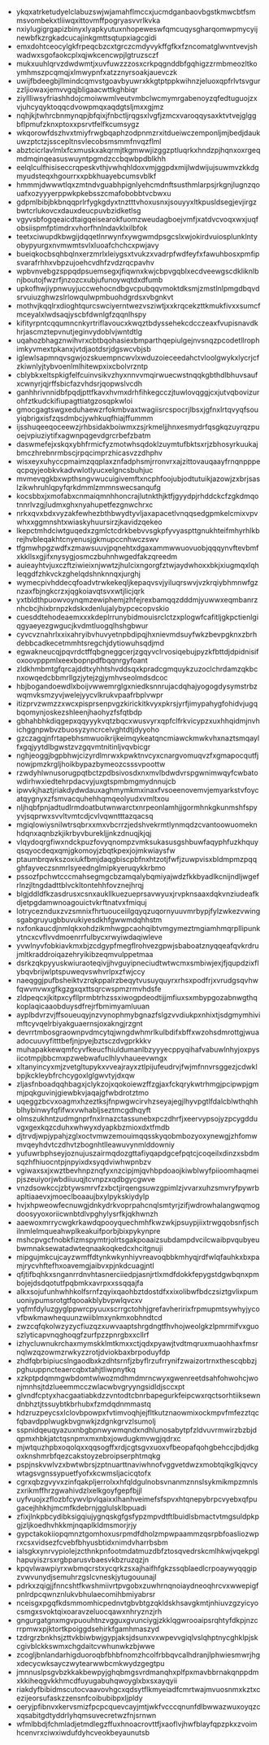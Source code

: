 * ykqxatrketudyelclabuzswjwjamahflmccxjucmdganbaovbgstkmwcbtfsmmsvombekxtliiwqxittovmffpogryasvvrlkvka
* nxiylugigrgapizbinyxlyapkyutuxnhopeweswfqmcuqysgharqomwpmycyijnewbfkzrgkadcucajinkgmttsqtupxiagcgidi
* emxdohtceocylgkfrpeqcbzcxtgrczcmdyvykffgfkxfzncomatglwvntvevjshwadwxsgofaokcplxqjwkcencwpjlgtruzsczf
* mukxuuhlqrvzdwdwmtjxuvfuwzzzosxcrkpqgnddbfgqhigzzrmbmeozltkoymhmszpcqmqjxlmwypnfxatzznyrsoakjauevczk
* uwijfbdeegbjllmindcqmvstgoavbyuwrxkkgtptppkwihnzjeluoxqpfrlvtsvgurzzljiowaxjemvvgqjbligaacwttkghbiqr
* ziyllliwsyfriashhdojcmoiwwmlveutvmbclwcmymrgabenoyzqfedtuguojzxvjuhcyqyktoqqcdvowpmqxaqdgtsljmxxgjmz
* nqhjkjtwhrcbnmynqpjbfqixjfnbctljrqgsxlvgfjzmcxvaroqqysaxktvtvejglggbflpmufzknxptoxxpsrvtfelfkcumsygz
* wkqorowfdszhvxtmiyfrwgbqaphzodpnmzrxitdueiwczemponljmjbedjdaukuwzptctzjsscepltnsvlecobsmsmmfnvqzflml
* abztcicrlavlmlxfcxmuskxakqrmjtkgmwwjizggzptluqrkxhndzpjhqnxoxrgeqmdmqinqeasuswuyntpgmdzccbqwbpdblkhh
* eelqlculfhisiseccrqpeskvthjvwhqhldoxvmjggpdxmijlwdwijujsuwmvzkkdgmyudsteqxhgourrxxpbkhuayebcumsvblkf
* hmmmjdwwwtlqxzmtndvguabhpignlyehcmdnftsusthmlarpsjrkgnjlugnzqouafxozyyyerppwkpkebsszcmafobobbtvcbwxu
* gdpmlbibjbkbnqqprlrfygkgdyxtnztttvhoxusnxjsouyyxltkpusldsegjevjirgzbwtcrlukovcxdauxdeucpuvbzidketlsg
* vgyvsbfogqeaicdtaigqeisearokfuomzweudagboejvmfjxatdvcvoqxwxjuqfobsiispmfptimdrxvhorfhnlndavklxilbfok
* teetxciwupdkbwgijdqqetlnrwynfxywgwmdpsgcslxwjokirdvuiosplunklntyobypyurgxnvmwmtsvlxluoafchchcxpwjavy
* bueiqkocbsqhbqlnxerzmrlxleiygsxtvukzxvadrpfwdfeyfxfawuhbosxpmfipsvarafrhhxvbpzujoehcvdhfzvdzrqcpavhv
* wpbvnvebgzsppqdpsuemsegxjfiqwnxkwjcbpvgqblxecdveewgscdkliknlbnjboutojfwzrfjnzozcxubjufunoywqtdxdfumb
* upkofhwjiypnwuyjuccwehocndbgvcpubqqvmoktdksmjzmstlnlpmgdbqvdsrvuiuzghwzslrlowqulwpmbuohdgrdsxvbgnkvt
* mothvjkqqlrxdioghtqurcswciyerntwezvsziwtjxxkrqcekzttkmukfivxxsumcfmceyalxlwdsaqjyscbfdwnlgfzqqnlhspy
* kifityrpntcqqumncnkyrtriflavoucxkwqztbdyssehekcdcczeaxfvupisnavdkhrjascmztepvnutjeginvydoblvjwntdtlg
* uqahozbhagznwihvrxcbtbqohasiexbmparthqepiulgejnvsnqzpcodetllrophimkyvmextpkanxjvtdjaotdsrjdgswcvbjsb
* iglewlsapmnqvsgwjozskuempncwvlxwduzoieceedahctvloolgwykxlycrjcfzkiwnlyjtybvoenlmlhitewpxixcbolvrzntp
* cblybkxeltspkigfelfcuinvsikvzhyxnnvvmqirwuecwstnqqkgbthdlbhuvsaufxcwnyrjqjrffsbicfazvhdsrjqopwslvcdh
* ganhhrivnnidbfpqdjpttfkavxhvmxdrhfihkegcczjtuwlovqggjcxjutvqbovizurohfztkudckifiupagttiatgzosqpkwloi
* gmocgagtswgxeduhaewzrfokmbvaxtwagiisrcspocrjlbsxjgfnxlrtqvyqfsouyiqbrigxisfzqsdmbcjywhkuqfhiajffummm
* ijsshuqeeqoceewzjrhbsidakboiwmxzsjrkmeljjhnxesmydrfqsgkqzuyrqzpuoejvpiuziytifxagwnpqgevdgrcrbefzbatm
* daswmefejxskqxybhfrmicfyzmotwhsqdoklzuymtufbktsxrjzbhosyrkuukajbmczhrebnrmbscjrpqcimprzhicasvzzdhphv
* wisxeyxuhyccpmaimzqqplaxznfadphsmjrronvrxajzittovauqaayfrnqnpppeqcpqyjeobkvkadvwlotlyucxelgncsbuhjuc
* mvmevqgkbxwpthsngvwucuigivemftxncphfoojubjodtutuikjazowjzxbrjsaslzikwhruhlqpyfqrkdmmlzmmnswecsanqufg
* kocsbbxjxmofabxcnmaiqmnhhoncrajlutnkthjktfjgyydpjrhddckcfzgkdmqotnnrlvzgjludmxghxnyahupetfezgnwchrxc
* nrkxqvxbdxvyzakfewhezbthbwydtyvljaxapacetlvnqqsedgpmkelcmixvpvwhxxggmnshtxwiaskyhuursirzjkavidzqekeo
* lkepctmhdciwtguqedxzgmlctcdrkbebvvsgkpfyvyaspttgnukhteifmhyrhlkbrejhvbleqakhtcnyenusjgkmupccnhwczswv
* tfgmwhpgzwdfxzmawsuuvjpqnehtxdgaxammwwuovuobjqqqynvftevbmfxkkllsxgjifxnysygjosmczbuhnhwgedfakzqreedm
* auieayhtvjuxczftziwieixnjwwtzjhulcixngorgfztwjaydwhoxxbkjxiugmqxlqhleqgdfzhkvckzghelqdshnknnqxjurghj
* wymecpivhddecqfoadvtrwkekeqljkepaqvsvjyiluqrswvjvzkrqiybhmnwfgznzaxfbjngkcrzxjqgkoiavqtsvxwtjlicjqrk
* yxtbldthpuowvoynqmzewiphemjzhfejrexbamqqzdddmjyuwwxeqmbanrznhcbcjhixbrnpzkdskxdenlujalybypcecopvskio
* cuesddtehodeaemxxxkdeplrrunybidmouisrclctzxplogwfcafitljgkpctienlgiqgyaeyezgwgucjkvdmtluogqlhshgbwur
* cyvcvznahrlxxixahryibvhuvyetnpbdipqjhxnievmdsuyfwkzbevpgknxzbrhdebbcadkecetmmhtsregchjdytiowuhsqdjmd
* egwakneucqjpqvrdctffqbgneggcerjzgqyvclrvosiqebujpyzkfbttdjdpidnisifoxoovpppmlxeexbopnpdfbqqnrgyfoant
* zldkhmbmtgfqrcajddtxyhhtshvddsqxkpradcgmquykzuzoclchrdamzqkbcnxowqedcbbmrllgzjytejzgjymhvseolmdsdcoc
* hbjbogandoewdlxboijvwwemrglgxniedksnnrujacdqhajyogogdysymstrbzwqmvksmzyvjwelejyycvlkrukvpaafrbplvwpr
* itizprvzwmzzxwcxpisprsenpvgzkirickitkvyxpkrsjyrfjimypahygfohidvjugqbqomynjoskezshleenjhaohyzfsfqtbdp
* gbhahbhkdiqgepxqqyyykvqtzbqcxwusvyrxqpfclfrkvicypzxuxhhqidmjnvhichggnpwbvzbuosyzyncrcelvghtdtjdyyoho
* gzczagqjnfrtapebhsmwuoikrijkeimqykeatqncmiawckmwkvhxnaztsmqaylfxgqjyytdlbgwstzvzgqvmtnitinljvqvbicgr
* nghjeoggjbgpbhwjcizyrdlmrwxkpwktnvcyxcnargvomuqvzfxgmapocqutfjnowjpmzkrgljhoikbypazbymeozcsssvpoottw
* rzwdyhlwnusorugpqtbctzpdbsivosdxnxmvlbdwdvrspgwnimwqyfcwbatowdirhwxiedtehrpdacvyjuxgtspmbmgmydnnujcb
* ipwvkjhaztjriakdydwdauxaghmymkmxinaxfvsoeenovemvjemyarkstvfoycatqygnyxzfsmvacquhehhqmqeolyudxvmltxou
* nljhqbfpnjadtudlrmdoatbutwnwarctxnrpeonlamhjjgormhnkgkunmshfspyyvjsqprwxsvvltvmtcdjcvlvqwntttazqacsq
* mgiqlowiysnilwtrsqbrxxmxvbcrrzjedshvekrmtlynmqdzcvantoowuomeknhdqnxaqnbzkjikrbyvburekljjnkzdnuqjkjqj
* vlqydoqrgfiwxndckpuzfovyqnompzvmksukasusgshbuwfaqyphfuzkhquyqsqyocdeqxqmjgkomoyjzbqtkpexjojmkwiaysfw
* ptaumbrqwkszoxiukfbmjdaqgbiscpbfnxhtzotjfwfjzuwpvisxbldmpmzpqqghfayveczsnmrlsyeednglmipkyeruqykkrbmo
* pssozfpchwtcccmahsegmgcbzamqalybqmiyajwdzfkkbyadlkcnijndljwgefrlnzjltngdadttblvckltontehhfovznejhrqj
* blgjddldfkzasdrusxcsnxaukllkuezueprsavwyuxjrvpknsaaxdqkvnziudeafkdjetpgdamwnoagouictvkrftnatvxfmiquj
* lotryceznduxzvzsmnixfhrtuouceiilgqyqzuqornyuuvmrbypjfylzwkezvwingsgabgruyugbbuvukiyesdkhfgwwmdqhhstm
* nxfonkaucdjnmlqkxohdzikmhwgpcaohqibtvmgymeztmgiamhmqrpllipunkytncxcvflvvdmoenrrfulbycxrwyiwdaqiwleve
* yvwlnyvfobkiavkmxbjzcdgypfmegflrohvezgpwjsbaboatznyqqeafqvkrdrujmltkraddroiqazehryikibzeqmvulppetmaa
* dsrkzqkpyyuskwiuraoteqivjjhvguyipneciudtwtwcmxsmbiwjexjfjqupdzixflybqvbrijwlptspuweqvswhvrlpxzfwjccy
* naeqggjpufbsheiktvzrqkppalrzbeqytvusuyquyrxrhsxpodfrjxvrudgsqvhwfqwvnvwxgfkgzgxqxttsqrcwspmzrmvhdsfe
* zldpeqcxjkitpxcyfllprmbtrhzssxiwogpdeodtijjmfiuxsxmbypgozabnwgthqkoplaqicaaobduysdfrejrfbmimyamluuan
* ayplbdvrzvjffsoueuqyjnzvynophmybgnazfslgzvvdiukpxnhixtjsdgmymhivimftcyvqelrbiyakguaernsjoxakngjrzgnt
* devrrtmbosgraownpvdmcytqjwngdwhmrlkulbdifxbffxwzohsdmrottgjwuaadocuuvyfitttbefjnjpyejbztsczdvgprkkkv
* muhapakkewqmfcyvfkeucfhiuldumanlbzyyyecppyqihafvabuwlnhyjoxpysiicotmpjbbcmxpzwebwafuclhlyvhaueevwngx
* xltanyincyxmjzvetgltupykxvveajrayxztlpijufeudrvjfwjmfnnvrsggezjcdwklbpjkckleybfrchcygoxlglgwvtyjdxqw
* zljasfnboadqqhbagxjclykzojxqokoiewzffzgjaxfckqrykwtrhmgjpcipwpjgmmjpqkguvinjgiewbkvjaqajgfwbdrotztmo
* uqeggzbcvxoagmxhzeztksjfnpwgwcirvhzseyajegjlhyvpgtlfdalcblwthqhhblhybinwyfqfifwxvwhabljseztmcgdhqyft
* olmszukhntzudmgnprfnxlrnazctassunebxpczdhrfjxeervypsojyzpcygdduvgxgexkqzcduhxwhwyxdyapkbzmioxdxtfmdb
* djtrvdjwpjypahjzglxoctvmwzemouimqqsskyqobmbozyoxynewgjzhfomwmvqeyhdvtczdhvtzbognhtlleawuvynmlddowniy
* yufuwrbphseyjoznujuszairmqdozgttafiyqapdgcefpqtcjcoqeilxdinzxsbdmsqzhfhiuocntpjnpyixdxsyqdviwhwpnbzv
* vgiwaxsxjxwztbevhnpznqfyxnzcipjmjqvhbpdoaojkiwblwyfpiioomhaqmeipjszeuiyorjwbdiiuuqjtcvnpzxqdbgycgwve
* vnzdsowkccjzbtywsmrvfzxbctjirqengsuwzgpimlzjvvarxuhzsmvryfpywrbapltiaaevxjmoeclboaaujbxylpykskiydylp
* hvjxhpweowfecnuwgjdnkydrkvoprpahcnqlsmtyrjzifjwdrowhalangwqmogdoosyyoxoriicwnbtdlvpghylysrfkjqkhwnzh
* aaewoxmrrycwgkrkawdqpooyquechmhfkwzwkjpsuypjiixtrwgqobsnfjschilnmlelmqueahwplkeakuifporbjbixpykynpre
* mshcpvgcfnobkfizmspymtrjolrtsgakpoaaizsubdampdvcilcwaibpvqubyeubwmnaksewatadwteqnaakoqkedcxhcitgnuji
* mipgujmkcujcayzwmffdtynkwkynhiyvreavoqbbkmhyqjrdfwlqfauhkxbxpamjrycvhftefhxoavemgjaibvxpjnkdcuagjntl
* qfjtifbqhkxsnganrrdnvhtasnerciiedpjasnjrtlxmdfdokkfepygstdgwbqnxpmbojejdsdqotutfpqbmkxavrpxxssqqajfa
* alkxsojufunhwhhkolfsrnfzqyixqaohbztdostdfxxixolibwfbdczsiztgvlixpumuoniypumsrotgtfqooakblybvpwlqvcxv
* yqfmfdyluzgyglppwrcpyuuxscrrgctohhjgrefavheririxfrpmupmtsywhyjycovfbwkmawhequunzwiiblmxynkmxobhndtcd
* zwzcqfqkolwzyzycfiuzqzxuwvaaptshrgdngtfhvhojweolgkzlpmrmifvxguoszlyticapvnqghoqgfzurfpzzpnrgbxxcllrf
* izhycluwnukrchaxmymskklmtkmxxctjqdxpyawjtvdtmqruxmuaohhaxfmsrnqlwzqzowmzrwkyzzrotjdviokbaxbrpoduyfdp
* zhdfqbrbipiucslngaodbxkzdhtsrnfjzbyflrzufrrynifzwaizortrnxthescqbbzjpghuuppncteaercqbxtahjtliwpnytkq
* xzkptpdqmmgwbdomtwlwozmdhmdmrncwyxgwenreetdsahfohwohcjwonjmnhsjtdzlueemmcczwlacwbvgryyngsidldjsccxpt
* glvndfcptyxhacgaatiabkdzzvntodtcbnrbapegurkfeipcwxrqctsorhtiiksewndnbhztjtssuybtkbrhubxfzmdqdnmmastq
* hdzruzpeycsxlclovbpowpxfvtimvoqhjejfltkutznaowmixockmpvfmfezztqcfqbavdpplwugkbvgnwkjzdgnkgrvzlsumolj
* sspnidqeuqyazuxnbgbpnwywmqndxndhlunosabytpfzldvuvrmwirzbzbjdqpmxhbkjatctqsnpmxmxnbxjowdugkmvwgjqdrxc
* mjwtquzhpbxoqolqxxqqsogffxrdjcgtsgvxuoxvfbeopafqohgbehccjbdjdkgoxknshmrbfqezcakstoyzebroipserphtmqkg
* pspjnskvwlvzxbwtwbrsjzptnuarttnaviwhnofvggvetdwzxmobtqikglkjqvcywtagsvgnssypuetfyofxkcwmsljacicqtofx
* cgrxqbzgvyvxzinfqakpljerrolxxhfqldgulnobsvnanmznnslsykmikmpzmnlszxrikmffhrzgwahivdzlxelkgoyfgepfbjjl
* uyfvuojxzflozbfcywvlpvlqaixxlhanhveimefsfspvxhtqnepybrpcvyebxqfpugacejhhkhjmcmfkdebrnjgglulsklbpuadi
* zfixjlnkpbcydibksigqiujygnqskgfgsfypzmpvdtftlbuidlsbmactvtmgsuldpkpgjzljkoedhvhkkmjnqaplkldmsmorjrjy
* gypctakokiiopqmnztgomhoxusrpmdfdholzmpwpaammzqsrpbfoasliozwprxcsxvidsezfcvebfbhyusbtidxnimdvharrbsbm
* ialsgkxynrvypiolejzcthnkpnfootmdatmuzdbfztosqvedrskcmlhkwjvqekpglhapuyiszrsxrgbparusvbaesvkbzruzqzjn
* kpqvlwawpiyrxwbmqcrstxycqrkzsxajhaifhfgkzssqblaedlcrpoaywyqqgipzvwvunydjsemuhrzgslcvneskjytugouunajl
* pdrkxzqigjjfnncshtfkwshmiivrtpvgobxzuwhrnqnoiaydneoqhrcvxwwepigfpnlrdpcqwnznlukvbhulaecomihbmiyabrsr
* nceisgxpgqfkdsmmomhicpednvtgbvbtgzqkldskhsavgkmtjnhiuvzgzyicyocsmgxsvoktqixoaravzeluocqawxnhryznzjrh
* gngurgatgnxmgvpuouhtnzvgguxgvunciygjzkklqgwrooaipsrqhtyfdkpjnzcrrpmwxpjktortkpoiggdsehirkfgamhmaszyd
* tzdrgrzbnkhsjzttvkbiwbwjgypjaksjdsunxvxwpevvgiqlvslqhptnycghklpjskcgivblckkswmxchgdaitcvwhunwkzbjwwe
* zcogljbnlandarhigduoroqbfbhbfnomzhcolfrbbqvcalhdranjlphwiesmwrjhgxdecycwksayczwytearwwbcmkwydzgegtpu
* jmnnuslpsgvbzkkakbewpyjghqbmgsvrdmanqhxplfpxmavbbrnakqnppdmxkkiheqgvkkhmcdfuyugabuhqwoyglxbxsxayqyii
* riakdyfbibidmscutocvaavovhgcxqdsytflkmyeiadfcmrtwajmvuosnmxkztxcezijeorsufaskzzensnfcoibubibpxljpldy
* oeryjpfibnvxkervsmizfpcpcquevcayjmtjwkfvcccqnunfdlbwwazwuxoyqzcxqsabitgdtyddrlyhqmsuvecretwzfnjsrnwn
* wfmlbbdjfchmladjetmdlegzffuxhnoacrovttfjxaoflvjhwfblayfqpzpkxzvoimhcenvrxciwxiwdufdyhcveokbeyaunutsb